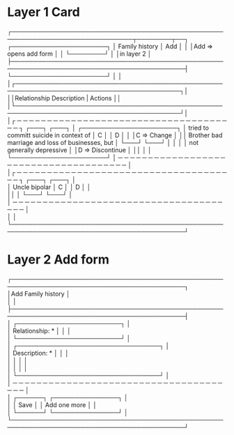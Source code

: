                                                                                                                      
Layer 1 Card                                                                                                         
=============                                                                                                        
                                                                                                                     
                                                                                                                     
                                                                                                                     
┌──────────────────────────────────────────────────────────────────────────────┬────────┬──┐ ┌──────────────────────┐
│ Family history                                                               │  Add   │  │ │Add => opens add form │
│                                                                              └────────┘  │ │in layer 2            │
├──────────────────────────────────────────────────────────────────────────────────────────┤ └──────────────────────┘
│                                                                                          │                         
│┌────────────────────────────────────────────────────────────────────────────────────────┐│                         
││Relationship               Description                                      | Actions   ││                         
│└────────────────────────────────────────────────────────────────────────────────────────┘│                         
│┌ ─ ─ ─ ─ ─ ─ ─ ─ ─ ─ ─ ─ ─ ─ ─ ─ ─ ─ ─ ─ ─ ─ ─ ─ ─ ─ ─ ─ ─ ─ ─ ─ ─ ─ ─ ─ ─ ┐ ┌───┐ ┌───┐ │ ┌──────────────────────┐
│                            tried to committ suicide in context of            │ C │ │ D │ │ │C => Change           │
││ Brother                   bad marriage and loss of businesses, but        │ └───┘ └───┘ │ │                      │
│                            not generally depressive                                      │ │D => Discontinue      │
││                                                                           │             │ └──────────────────────┘
│ ─ ─ ─ ─ ─ ─ ─ ─ ─ ─ ─ ─ ─ ─ ─ ─ ─ ─ ─ ─ ─ ─ ─ ─ ─ ─ ─ ─ ─ ─ ─ ─ ─ ─ ─ ─ ─ ─              │                         
│┌ ─ ─ ─ ─ ─ ─ ─ ─ ─ ─ ─ ─ ─ ─ ─ ─ ─ ─ ─ ─ ─ ─ ─ ─ ─ ─ ─ ─ ─ ─ ─ ─ ─ ─ ─ ─ ─ ┐ ┌───┐ ┌───┐ │                         
│  Uncle                     bipolar                                           │ C │ │ D │ │                         
││                                                                           │ └───┘ └───┘ │                         
│ ─ ─ ─ ─ ─ ─ ─ ─ ─ ─ ─ ─ ─ ─ ─ ─ ─ ─ ─ ─ ─ ─ ─ ─ ─ ─ ─ ─ ─ ─ ─ ─ ─ ─ ─ ─ ─ ─              │                         
│                                                                                          │                         
└──────────────────────────────────────────────────────────────────────────────────────────┘                         
                                                                                                                     
                                                                                                                     
Layer 2 Add form                                                                                                     
=================                                                                                                    
┌──────────────────────────────────────────────────────────────────────────────────────────┐                         
│Add Family history                                                                        │                         
│                                                                                          │                         
├──────────────────────────────────────────────────────────────────────────────────────────┤                         
│                        ┌────────────────────────┐                                        │                         
│      Relationship:   * │                        │                                        │                         
│                        └────────────────────────┘                                        │                         
│                        ┌─────────────────────────────────┐                               │                         
│        Description:  * │                                 │                               │                         
│                        │                                 │                               │                         
│                        │                                 │                               │                         
│                        └─────────────────────────────────┘                               │                         
│    ─ ─ ─ ─ ─ ─ ─ ─ ─ ─ ─ ─ ─ ─ ─ ─ ─ ─ ─ ─ ─ ─ ─ ─ ─ ─ ─ ─ ─ ─ ─ ─ ─ ─ ─ ─ ─ ─           │                         
│                                 ┌──────┐ ┌───────────────┐                               │                         
│                                 │ Save │ │ Add one more  │                               │                         
│                                 └──────┘ └───────────────┘                               │                         
└──────────────────────────────────────────────────────────────────────────────────────────┘                         